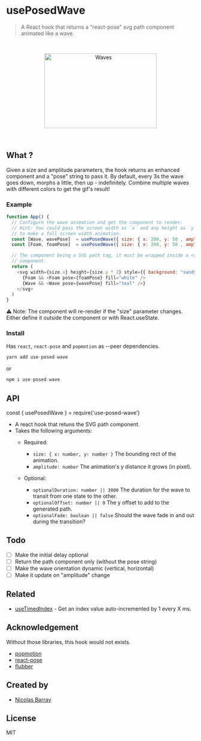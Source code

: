 # usePosedWave

> A React hook that returns a "react-pose" svg path component animated like a wave.

<br/>
<p align="center">
  <img width="300" height="200" src="https://files-sdolfbukfx.now.sh" alt="Waves">
</p>
<br/>

## What ?

Given a size and amplitude parameters, the hook returns an enhanced <path /> component and a "pose" string to pass it. By default, every 3s the wave goes down, morphs a little, then up - indefinitely.
Combine multiple waves with different colors to get the gif's result!

### Example

```javascript
function App() {
  // Configure the wave animation and get the component to render.
  // Hint: You could pass the screen width as `x` and any height as `y`
  // to make a full screen width animation.
  const [Wave, wavePose]  = usePosedWave({ size: { x: 200, y: 50 , amplitude: 25 });
  const [Foam, foamPose]  = usePosedWave({ size: { x: 200, y: 50 , amplitude: 35, originOffset: 15 });

  // The component being a SVG path tag, it must be wrapped inside a <svg/>
  // component.
  return (
    <svg width={size.x} height={size.y * 2} style={{ background: "sandybrown" }} >
      {Foam && <Foam pose={foamPose} fill="white" />
      {Wave && <Wave pose={wavePose} fill="teal" />}
    </svg>
  )
}
```

⚠️ Note: The component will re-render if the "size" parameter changes. Either
define it outside the component or with React.useState.

### Install

Has `react`, `react-pose` and `popmotion` as --peer dependencies.

```javascript
yarn add use-posed-wave
```

or

```javascript
npm i use-posed-wave
```

## API

const { usePosedWave } = require('use-posed-wave')

- A react hook that retuns the SVG path component.
- Takes the following arguments:
  - Required:
    - `size: { x: number, y: number }` The bounding rect of the animation.
    - `amplitude: number` The animation's y distance it grows (in pixel).

  - Optional:
    - `optionalDuration: number || 3000` The duration for the wave to transit from one
  state to the other.
    - `optionalOffset: number || 0` The y offset to add to the generated path.
    - `optionalFade: boolean || false` Should the wave fade in and out during the
  transition?

## Todo

- [ ] Make the initial delay optional
- [ ] Return the path component only (without the pose string)
- [ ] Make the wave orientation dynamic (vertical, horizontal)
- [ ] Make it update on "amplitude" change

## Related

- [useTimedIndex](https://github.com/nicobarray/use-timed-index) - Get an index value auto-incremented by 1 every X ms.

## Acknowledgement

Without those libraries, this hook would not exists.

- [popmotion](https://popmotion.io)
- [react-pose](https://popmotion.io/pose/)
- [flubber](https://github.com/veltman/flubber)

## Created by

- [Nicolas Barray](https://github.com/nicobarray)

## License

MIT
